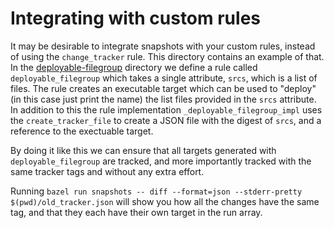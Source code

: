 # Integrating with custom rules

It may be desirable to integrate snapshots with your custom rules, instead of using the ```change_tracker``` rule. 
This directory contains an example of that. In the [deployable-filegroup](./rules/deployable-filegroup/) directory we define
a rule called ```deployable_filegroup``` which takes a single attribute, ```srcs```, which is a list of files. 
The rule creates an executable target which can be used to "deploy"(in this case just print the name) the list files provided in the 
```srcs``` attribute. In addition to this the rule implementation ```_deployable_filegroup_impl``` uses the ```create_tracker_file```
to create a JSON file with the digest of ```srcs```, and a reference to the exectuable target.


By doing it like this we can ensure that all targets generated with ```deployable_filegroup``` are tracked, and more importantly tracked with the same tracker tags and without any extra effort. 

Running ```bazel run snapshots -- diff --format=json --stderr-pretty $(pwd)/old_tracker.json``` will show you how all the changes have the same tag, and 
that they each have their own target in the run array. 
